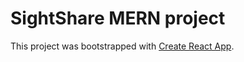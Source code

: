 # SightShare MERN project

This project was bootstrapped with [Create React App](https://github.com/facebook/create-react-app).
